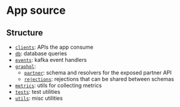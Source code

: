 # App source

## Structure

- [`clients`](./clients/): APIs the app consume
- [`db`](./db/): database queries
- [`events`](./events/): kafka event handlers
- [`graphql`](./graphql/):
  - [`partner`](./graphql/partner/): schema and resolvers for the exposed partner API
  - [`rejections`](./graphql/rejections/): rejections that can be shared between schemas
- [`metrics`](./metrics/): utils for collecting metrics
- [`tests`](./tests/): test utilities
- [`utils`](./utils/): misc utilities
